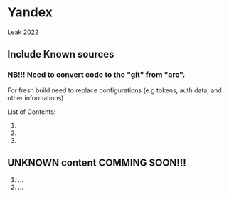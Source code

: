 # Yandex
 Leak 2022

## Include Known sources
### NB!!! Need to convert code to the "git" from "arc".
For fresh build need to replace configurations (e.g tokens, auth data, and other informations)

List of Contents:

1. 
2. 
3. 


## UNKNOWN content COMMING SOON!!!
1. ...
2. ...
